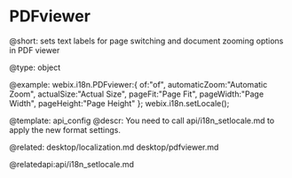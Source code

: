 PDFviewer
=============

@short:
	sets text labels for page switching and document zooming options in PDF viewer

@type: object

@example:
webix.i18n.PDFviewer:{
	of:"of",
	automaticZoom:"Automatic Zoom",
	actualSize:"Actual Size",
	pageFit:"Page Fit",
	pageWidth:"Page Width",
	pageHeight:"Page Height"
};
webix.i18n.setLocale();

@template:	api_config
@descr:
You need to call api/i18n_setlocale.md to apply the new format settings.

@related:
desktop/localization.md
desktop/pdfviewer.md

@relatedapi:api/i18n_setlocale.md
